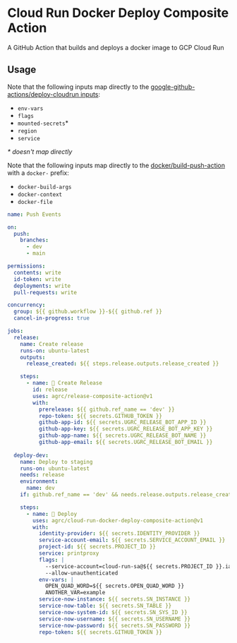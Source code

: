 # Cloud Run Docker Deploy Composite Action

A GitHub Action that builds and deploys a docker image to GCP Cloud Run

## Usage

Note that the following inputs map directly to the [google-github-actions/deploy-cloudrun inputs](https://github.com/google-github-actions/deploy-cloudrun#inputs):

- `env-vars`
- `flags`
- `mounted-secrets`*
- `region`
- `service`

_\* doesn't map directly_

Note that the following inputs map directly to the [docker/build-push-action](https://github.com/docker/build-push-action#inputs) with a `docker-` prefix:

- `docker-build-args`
- `docker-context`
- `docker-file`

```yml
name: Push Events

on:
  push:
    branches:
      - dev
      - main

permissions:
  contents: write
  id-token: write
  deployments: write
  pull-requests: write

concurrency:
  group: ${{ github.workflow }}-${{ github.ref }}
  cancel-in-progress: true

jobs:
  release:
    name: Create release
    runs-on: ubuntu-latest
    outputs:
      release_created: ${{ steps.release.outputs.release_created }}

    steps:
      - name: 🚀 Create Release
        id: release
        uses: agrc/release-composite-action@v1
        with:
          prerelease: ${{ github.ref_name == 'dev' }}
          repo-token: ${{ secrets.GITHUB_TOKEN }}
          github-app-id: ${{ secrets.UGRC_RELEASE_BOT_APP_ID }}
          github-app-key: ${{ secrets.UGRC_RELEASE_BOT_APP_KEY }}
          github-app-name: ${{ secrets.UGRC_RELEASE_BOT_NAME }}
          github-app-email: ${{ secrets.UGRC_RELEASE_BOT_EMAIL }}
          
  deploy-dev:
    name: Deploy to staging
    runs-on: ubuntu-latest
    needs: release
    environment:
      name: dev
    if: github.ref_name == 'dev' && needs.release.outputs.release_created

    steps:
      - name: 🚀 Deploy
        uses: agrc/cloud-run-docker-deploy-composite-action@v1
        with:
          identity-provider: ${{ secrets.IDENTITY_PROVIDER }}
          service-account-email: ${{ secrets.SERVICE_ACCOUNT_EMAIL }}
          project-id: ${{ secrets.PROJECT_ID }}
          service: printproxy
          flags: |
            --service-account=cloud-run-sa@${{ secrets.PROJECT_ID }}.iam.gserviceaccount.com
            --allow-unauthenticated
          env-vars: |
            OPEN_QUAD_WORD=${{ secrets.OPEN_QUAD_WORD }}
            ANOTHER_VAR=example
          service-now-instance: ${{ secrets.SN_INSTANCE }}
          service-now-table: ${{ secrets.SN_TABLE }}
          service-now-system-id: ${{ secrets.SN_SYS_ID }}
          service-now-username: ${{ secrets.SN_USERNAME }}
          service-now-password: ${{ secrets.SN_PASSWORD }}
          repo-token: ${{ secrets.GITHUB_TOKEN }}
```

